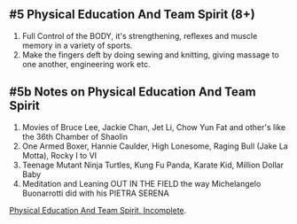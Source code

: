 ## #5 Physical Education And Team Spirit (8+)

1. Full Control of the BODY, it's strengthening, reflexes and muscle memory in a variety of sports.
2. Make the fingers deft by doing sewing and knitting, giving massage to one another, engineering work etc.

## #5b Notes on Physical Education And Team Spirit

1. Movies of Bruce Lee, Jackie Chan, Jet Li, Chow Yun Fat and other's like the 36th Chamber of Shaolin
2. One Armed Boxer, Hannie Caulder, High Lonesome, Raging Bull (Jake La Motta), Rocky I to VI
3. Teenage Mutant Ninja Turtles, Kung Fu Panda, Karate Kid, Million Dollar Baby
5. Meditation and Leaning OUT IN THE FIELD the way Michelangelo Buonarrotti did with his PIETRA SERENA

<a class="btn-large" href="https://docs.google.com/document/d/1FduX-WVNZIc_Lo5eZwJvI5BRHx9cx5rkbIJtjrM-VNs/edit?usp=sharing">Physical Education And Team Spirit, Incomplete</a>.<br /><br />
